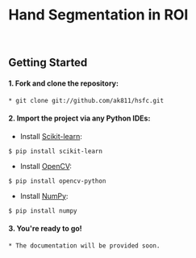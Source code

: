 # Hand Segmentation in ROI

<!-- <br>

## Overview -->


<br>

## Getting Started
#### 1. Fork and clone the repository:
  ```
  * git clone git://github.com/ak811/hsfc.git
  ```
#### 2. Import the project via any Python IDEs:
  * Install [Scikit-learn](https://github.com/scikit-learn/scikit-learn):
  ``` 
  $ pip install scikit-learn
  ```
  * Install [OpenCV](https://github.com/opencv/opencv):
  ``` 
  $ pip install opencv-python
  ```
  * Install [NumPy](https://github.com/numpy/numpy):
  ```
  $ pip install numpy
  ```  
#### 3. You're ready to go!
  ```
  * The documentation will be provided soon.
  ```
  
<!-- View Documentation -->

<br>
